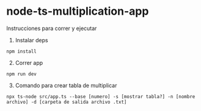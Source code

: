 # node-ts-multiplication-app

Instrucciones para correr y ejecutar

1. Instalar deps
````
npm install
````

2. Correr app
````
npm run dev
````

3. Comando para crear tabla de multiplicar
````
npx ts-node src/app.ts --base [numero] -s [mostrar tabla?] -n [nombre archivo] -d [carpeta de salida archivo .txt]
````